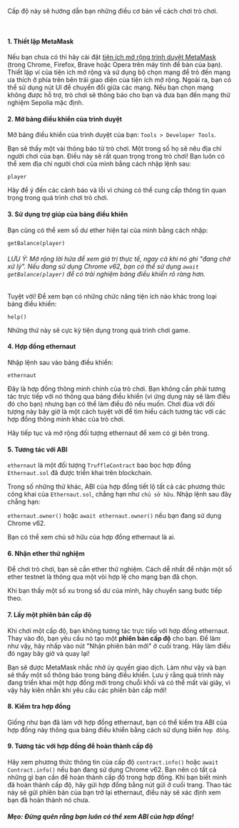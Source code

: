 Cấp độ này sẽ hướng dẫn bạn những điều cơ bản về cách chơi trò chơi.

&nbsp;
#### 1. Thiết lập MetaMask
Nếu bạn chưa có thì hãy cài đặt [tiện ích mở rộng trình duyệt MetaMask](https://metamask.io/) (trong Chrome, Firefox, Brave hoặc Opera trên máy tính để bàn của bạn).
Thiết lập ví của tiện ích mở rộng và sử dụng bộ chọn mạng để trỏ đến mạng ưa thích ở phía trên bên trái giao diện của tiện ích mở rộng. Ngoài ra, bạn có thể sử dụng nút UI để chuyển đổi giữa các mạng. Nếu bạn chọn mạng không được hỗ trợ, trò chơi sẽ thông báo cho bạn và đưa bạn đến mạng thử nghiệm Sepolia mặc định.

#### 2. Mở bảng điều khiển của trình duyệt
Mở bảng điều khiển của trình duyệt của bạn: `Tools > Developer Tools`.

Bạn sẽ thấy một vài thông báo từ trò chơi. Một trong số họ sẽ nêu địa chỉ người chơi của bạn. Điều này sẽ rất quan trọng trong trò chơi! Bạn luôn có thể xem địa chỉ người chơi của mình bằng cách nhập lệnh sau:

`player`

Hãy để ý đến các cảnh báo và lỗi vì chúng có thể cung cấp thông tin quan trọng trong quá trình chơi trò chơi.

#### 3. Sử dụng trợ giúp của bảng điều khiển

Bạn cũng có thể xem số dư ether hiện tại của mình bằng cách nhập:

`getBalance(player)`

###### LƯU Ý: Mở rộng lời hứa để xem giá trị thực tế, ngay cả khi nó ghi "đang chờ xử lý". Nếu đang sử dụng Chrome v62, bạn có thể sử dụng `await getBalance(player)` để có trải nghiệm bảng điều khiển rõ ràng hơn.

Tuyệt vời! Để xem bạn có những chức năng tiện ích nào khác trong loại bảng điều khiển:

`help()`

Những thứ này sẽ cực kỳ tiện dụng trong quá trình chơi game.

#### 4. Hợp đồng ethernaut
Nhập lệnh sau vào bảng điều khiển:

`ethernaut`

Đây là hợp đồng thông minh chính của trò chơi. Bạn không cần phải tương tác trực tiếp với nó thông qua bảng điều khiển (vì ứng dụng này sẽ làm điều đó cho bạn) nhưng bạn có thể làm điều đó nếu muốn. Chơi đùa với đối tượng này bây giờ là một cách tuyệt vời để tìm hiểu cách tương tác với các hợp đồng thông minh khác của trò chơi.

Hãy tiếp tục và mở rộng đối tượng ethernaut để xem có gì bên trong.

#### 5. Tương tác với ABI
`ethernaut` là một đối tượng `TruffleContract` bao bọc hợp đồng `Ethernaut.sol` đã được triển khai trên blockchain.

Trong số những thứ khác, ABI của hợp đồng tiết lộ tất cả các phương thức công khai của `Ethernaut.sol`, chẳng hạn như `chủ sở hữu`. Nhập lệnh sau đây chẳng hạn:

`ethernaut.owner()` hoặc `await ethernaut.owner()` nếu bạn đang sử dụng Chrome v62.

Bạn có thể xem chủ sở hữu của hợp đồng ethernaut là ai.

#### 6. Nhận ether thử nghiệm
Để chơi trò chơi, bạn sẽ cần ether thử nghiệm. Cách dễ nhất để nhận một số ether testnet là thông qua một vòi hợp lệ cho mạng bạn đã chọn.

Khi bạn thấy một số xu trong số dư của mình, hãy chuyển sang bước tiếp theo.

#### 7. Lấy một phiên bản cấp độ
Khi chơi một cấp độ, bạn không tương tác trực tiếp với hợp đồng ethernaut. Thay vào đó, bạn yêu cầu nó tạo một **phiên bản cấp độ** cho bạn. Để làm như vậy, hãy nhấp vào nút "Nhận phiên bản mới" ở cuối trang. Hãy làm điều đó ngay bây giờ và quay lại!

Bạn sẽ được MetaMask nhắc nhở ủy quyền giao dịch. Làm như vậy và bạn sẽ thấy một số thông báo trong bảng điều khiển. Lưu ý rằng quá trình này đang triển khai một hợp đồng mới trong chuỗi khối và có thể mất vài giây, vì vậy hãy kiên nhẫn khi yêu cầu các phiên bản cấp mới!

#### 8. Kiểm tra hợp đồng
Giống như bạn đã làm với hợp đồng ethernaut, bạn có thể kiểm tra ABI của hợp đồng này thông qua bảng điều khiển bằng cách sử dụng biến `hợp đồng`.

#### 9. Tương tác với hợp đồng để hoàn thành cấp độ
Hãy xem phương thức thông tin của cấp độ `contract.info()` hoặc `await Contract.info()` nếu bạn đang sử dụng Chrome v62.
Bạn nên có tất cả những gì bạn cần để hoàn thành cấp độ trong hợp đồng.
Khi bạn biết mình đã hoàn thành cấp độ, hãy gửi hợp đồng bằng nút gửi ở cuối trang.
Thao tác này sẽ gửi phiên bản của bạn trở lại ethernaut, điều này sẽ xác định xem bạn đã hoàn thành nó chưa.


##### Mẹo: Đừng quên rằng bạn luôn có thể xem ABI của hợp đồng!
